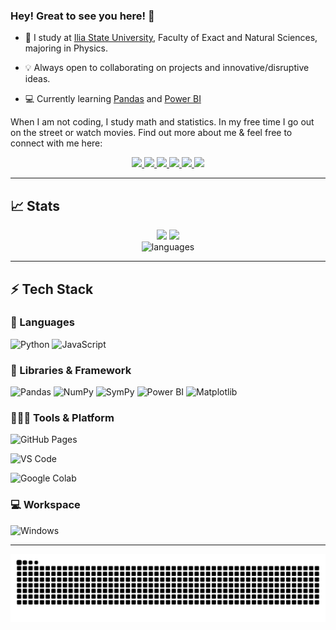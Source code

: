 ### Hey! Great to see you here! 👋


* 📖 I study at [Ilia State University](https://iliauni.edu.ge/en/), Faculty of Exact and Natural Sciences, majoring in Physics.

* 💡 Always open to collaborating on projects and innovative/disruptive ideas. 

* 💻 Currently learning [Pandas](https://pandas.pydata.org/) and [Power BI](https://powerbi.microsoft.com/en-us/)


When I am not coding, I study math and statistics. In my free time I go out on the street or watch movies. Find out more about me & feel free to connect with me here:

<p align="center">
  
<a href="https://www.linkedin.com/in/anri-tvalabeishvili/">
	<img src="https://img.shields.io/badge/LinkedIn-0077B5?style=for-the-badge&logo=linkedin&logoColor=white" />
	</a>
	
<a href="https://www.facebook.com/Anri.Tvalabeishvil">
	<img src="https://img.shields.io/badge/Facebook-0077B5?style=for-the-badge&logo=facebook&logoColor=white" />
	</a>
  
<a href="https://www.reddit.com/user/anri_T">
	<img src="https://img.shields.io/badge/Reddit-E4405F?style=for-the-badge&logo=reddit&logoColor=white" />
	</a>
  
<a href="mailto:anri.tvalabeishvili.1@iliauni.edu.ge">
	<img src="https://img.shields.io/badge/Gmail-D14836?style=for-the-badge&logo=gmail&logoColor=white" />
	</a>
	
<a href="https://www.upwork.com/freelancers/~01782aa2d6077d60ac">
	<img src="https://img.shields.io/badge/Upwork-E4405F?style=for-the-badge&logo=upwork&logoColor=white" />
	</a>
	
<a href="https://www.freelancer.com/u/anritvalabeishvi">
	<img src="https://img.shields.io/badge/freelancer-E4405F?style=for-the-badge&logo=freelancer&logoColor=white" />
	</a>	
  
</p>

---
## 📈 Stats

<p align="center">	
  <img width="48%" src="https://github-readme-stats.vercel.app/api?username=anri-Tvalabeishvili&show_icons=true&hide_border=true&theme=radical&include_all_commits=true" />
  <img width="48%" src="https://github-readme-streak-stats.herokuapp.com/?user=anri-Tvalabeishvili&hide_border=true&theme=radical&count_private=true" />   <br>

  <img alt="languages" src="https://github-readme-stats.vercel.app/api/top-langs/?username=anri-Tvalabeishvili&layout=compact&hide_border=true&theme=radical&count_private=true">
</p>


---



## ⚡ Tech Stack

### 🚀 Languages
![Python](https://img.shields.io/badge/Python-FFD43B?style=for-the-badge&logo=python&logoColor=306998)
![JavaScript](https://img.shields.io/badge/JavaScript-323330?style=for-the-badge&logo=javascript&logoColor=F7DF1E)


### 🧩 Libraries & Framework

![Pandas](https://img.shields.io/badge/Pandas-1b2ede?&style=for-the-badge&logo=Pandas&logoColor=white)
![NumPy](https://img.shields.io/badge/NumPy-6c7a89?&style=for-the-badge&logo=NumPy&logoColor=white)
![SymPy](https://img.shields.io/badge/SymPy-3B5526?&style=for-the-badge&logo=SymPy&logoColor=white)
![Power BI](https://img.shields.io/badge/PowerBI-b3a836?&style=for-the-badge&logo=PowerBI&logoColor=white)
![Matplotlib](https://img.shields.io/badge/Matplotlib-010101?&style=for-the-badge&logo=Matplotlib&logoColor=white)


### 🧑🏻‍💻 Tools & Platform

![GitHub Pages](https://img.shields.io/badge/GitHub_Pages-100000?style=for-the-badge&logo=github&logoColor=white)

<!-- ![Google Cloud](https://img.shields.io/badge/Google_Cloud-4285F4?style=for-the-badge&logo=google-cloud&logoColor=white) -->

![VS Code](https://img.shields.io/badge/Visual_Studio_Code-0078D4?style=for-the-badge&logo=visual%20studio%20code&logoColor=white)

![Google Colab](https://img.shields.io/badge/Colab-F9AB00?style=for-the-badge&logo=googlecolab&color=525252)


### 💻 Workspace
![Windows](https://img.shields.io/badge/Windows-0078D6?style=for-the-badge&logo=windows&logoColor=white)

---

<p align="center">
   <img src="https://github.com/Asmit2952/Asmit2952/blob/output/github-contribution-grid-snake.svg" alt="snake">
</p>



